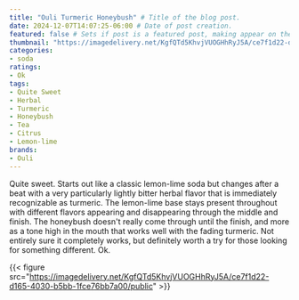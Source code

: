 ```yaml
---
title: "Ouli Turmeric Honeybush" # Title of the blog post.
date: 2024-12-07T14:07:25-06:00 # Date of post creation.
featured: false # Sets if post is a featured post, making appear on the home page side bar.
thumbnail: "https://imagedelivery.net/KgfQTd5KhvjVUOGHhRyJ5A/ce7f1d22-d165-4030-b5bb-1fce76bb7a00/thumb"
categories:
- soda
ratings:
- Ok
tags:
- Quite Sweet
- Herbal
- Turmeric
- Honeybush
- Tea
- Citrus
- Lemon-lime
brands:
- Ouli
---
```


Quite sweet. Starts out like a classic lemon-lime soda but changes after a beat with a very particularly lightly bitter herbal flavor that is immediately recognizable as turmeric. The lemon-lime base stays present throughout with different flavors appearing and disappearing through the middle and finish. The honeybush doesn't really come through until the finish, and more as a tone high in the mouth that works well with the fading turmeric. Not entirely sure it completely works, but definitely worth a try for those looking for something different. Ok.

{{< figure src="https://imagedelivery.net/KgfQTd5KhvjVUOGHhRyJ5A/ce7f1d22-d165-4030-b5bb-1fce76bb7a00/public" >}}
